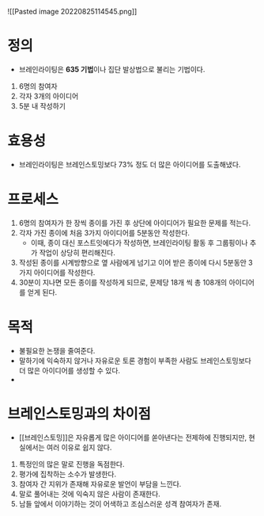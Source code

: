 


![[Pasted image 20220825114545.png]]


# 정의
- 브레인라이팅은 **635 기법**이나 집단 발상법으로 불리는 기법이다. 

1. 6명의 참여자
2. 각자 3개의 아이디어
3. 5분 내 작성하기


# 효용성
- 브레인라이팅은 브레인스토밍보다 73% 정도 더 많은 아이디어를 도출해냈다. 


# 프로세스
1. 6명의 참여자가 한 장씩 종이를 가진 후 상단에 아이디어가 필요한 문제를 적는다. 
2. 각자 가진 종이에 처음 3가지 아이디어를 5분동안 작성한다. 
	- 이때, 종이 대신 포스트잇에다가 작성하면, 브레인라이팅 활동 후 그룹핑이나 추가 작업이 상당히 편리해진다. 
3. 작성된 종이를 시계방향으로 옆 사람에게 넘기고 이어 받은 종이에 다시 5분동안 3가지 아이디어를 작성한다. 
4. 30분이 지나면 모든 종이를 작성하게 되므로, 문제당 18개 씩 총 108개의 아이디어를 얻게 된다. 



# 목적
- 불필요한 논쟁을 줄여준다. 
- 말하기에 익숙하지 않거나 자유로운 토론 경험이 부족한 사람도 브레인스토밍보다 더 많은 아이디어를 생성할 수 있다. 
- 



# 브레인스토밍과의 차이점


- [[브레인스토밍]]은 자유롭게 많은 아이디어를 쏟아낸다는 전제하에 진행되지만, 현실에서는 여러 이유로 쉽지 않다. 




1. 특정인의 많은 말로 진행을 독점한다.
2. 평가에 집착하는 소수가 발생한다. 
3. 참여자 간 지위가 존재해 자유로운 발언이 부담을 느낀다. 
4. 말로 풀어내는 것에 익숙지 않은 사람이 존재한다. 
5. 남들 앞에서 이야기하는 것이 어색하고 조심스러운 성격 참여자가 존재. 



